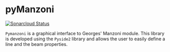 # pyManzoni

[![Sonarcloud Status](https://sonarcloud.io/api/project_badges/quality_gate?project=rtesse_pyManzoni)](https://sonarcloud.io/summary/new_code?id=rtesse_pyManzoni)

`Pymanzoni` is a graphical interface to Georges' Manzoni module. This library is developed using the `Pyside2` library and allows the user to easily define a line and the beam properties.
